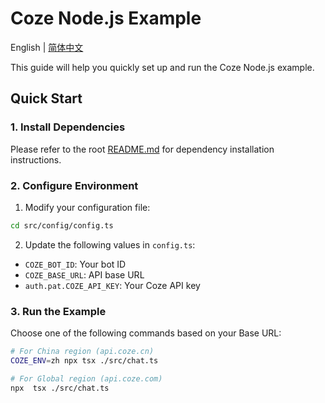 # Coze Node.js Example

English | [简体中文](./README.zh-CN.md)

This guide will help you quickly set up and run the Coze Node.js example.

## Quick Start

### 1. Install Dependencies
Please refer to the root [README.md](../../README.md) for dependency installation instructions.

### 2. Configure Environment
1. Modify your configuration file:

```bash
cd src/config/config.ts
```

2. Update the following values in `config.ts`:
- `COZE_BOT_ID`: Your bot ID
- `COZE_BASE_URL`: API base URL
- `auth.pat.COZE_API_KEY`: Your Coze API key

### 3. Run the Example
Choose one of the following commands based on your Base URL:

```bash
# For China region (api.coze.cn)
COZE_ENV=zh npx tsx ./src/chat.ts

# For Global region (api.coze.com)
npx  tsx ./src/chat.ts
```
